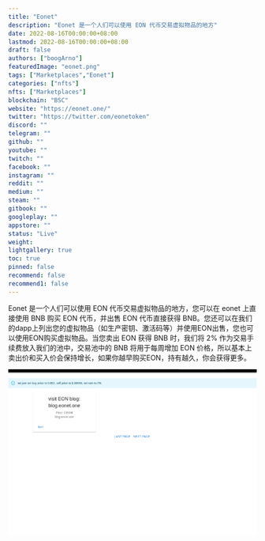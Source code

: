 ```yaml
---
title: "Eonet"
description: "Eonet 是一个人们可以使用 EON 代币交易虚拟物品的地方"
date: 2022-08-16T00:00:00+08:00
lastmod: 2022-08-16T00:00:00+08:00
draft: false
authors: ["boogArno"]
featuredImage: "eonet.png"
tags: ["Marketplaces","Eonet"]
categories: ["nfts"]
nfts: ["Marketplaces"]
blockchain: "BSC"
website: "https://eonet.one/"
twitter: "https://twitter.com/eonetoken"
discord: ""
telegram: ""
github: ""
youtube: ""
twitch: ""
facebook: ""
instagram: ""
reddit: ""
medium: ""
steam: ""
gitbook: ""
googleplay: ""
appstore: ""
status: "Live"
weight: 
lightgallery: true
toc: true
pinned: false
recommend: false
recommend1: false
---
```

Eonet 是一个人们可以使用 EON 代币交易虚拟物品的地方，您可以在 eonet 上直接使用 BNB 购买 EON 代币，并出售 EON 代币直接获得 BNB。您还可以在我们的dapp上列出您的虚拟物品（如生产密钥、激活码等）并使用EON出售，您也可以使用EON购买虚拟物品。当您卖出 EON 获得 BNB 时，我们将 2% 作为交易手续费放入我们的池中，交易池中的 BNB 将用于每周增加 EON 价格，所以基本上卖出价和买入价会保持增长，如果你越早购买EON，持有越久，你会获得更多。

![eonet-dapp-marketplaces-bsc-image1_8d252cdc594c95ca32e702c99e6d4c95](eonet-dapp-marketplaces-bsc-image1_8d252cdc594c95ca32e702c99e6d4c95.png)